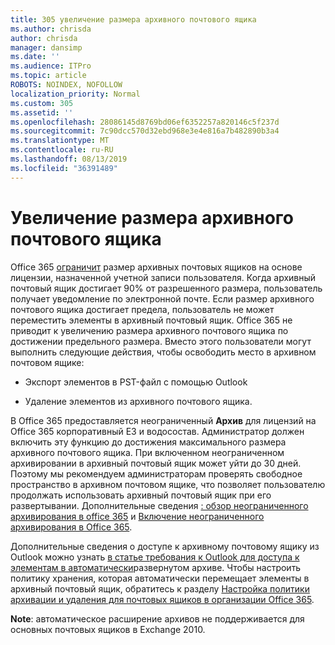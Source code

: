 ```yaml
---
title: 305 увеличение размера архивного почтового ящика
ms.author: chrisda
author: chrisda
manager: dansimp
ms.date: ''
ms.audience: ITPro
ms.topic: article
ROBOTS: NOINDEX, NOFOLLOW
localization_priority: Normal
ms.custom: 305
ms.assetid: ''
ms.openlocfilehash: 28086145d8769bd06ef6352257a820146c5f237d
ms.sourcegitcommit: 7c90dcc570d32ebd968e3e4e816a7b482890b3a4
ms.translationtype: MT
ms.contentlocale: ru-RU
ms.lasthandoff: 08/13/2019
ms.locfileid: "36391489"
---
```

# <a name="increase-the-archive-mailbox-size"></a>Увеличение размера архивного почтового ящика

Office 365 [ограничит](https://docs.microsoft.com/office365/servicedescriptions/exchange-online-service-description/exchange-online-limits#mailbox-storage-limits) размер архивных почтовых ящиков на основе лицензии, назначенной учетной записи пользователя. Когда архивный почтовый ящик достигает 90% от разрешенного размера, пользователь получает уведомление по электронной почте. Если размер архивного почтового ящика достигает предела, пользователь не может переместить элементы в архивный почтовый ящик. Office 365 не приводит к увеличению размера архивного почтового ящика по достижении предельного размера. Вместо этого пользователи могут выполнить следующие действия, чтобы освободить место в архивном почтовом ящике:

- Экспорт элементов в PST-файл с помощью Outlook

- Удаление элементов из архивного почтового ящика.

В Office 365 предоставляется неограниченный **Архив** для лицензий на Office 365 корпоративный E3 и водосостав. Администратор должен включить эту функцию до достижения максимального размера архивного почтового ящика. При включенном неограниченном архивировании в архивный почтовый ящик может уйти до 30 дней. Поэтому мы рекомендуем администраторам проверять свободное пространство в архивном почтовом ящике, что позволяет пользователю продолжать использовать архивный почтовый ящик при его развертывании. Дополнительные сведения [: обзор неограниченного архивирования в office 365](https://docs.microsoft.com/office365/securitycompliance/unlimited-archiving) и [Включение неограниченного архивирования в Office 365](https://docs.microsoft.com/office365/securitycompliance/enable-unlimited-archiving).

Дополнительные сведения о доступе к архивному почтовому ящику из Outlook можно узнать [в статье требования к Outlook для доступа к элементам в автоматически](https://docs.microsoft.com/office365/securitycompliance/unlimited-archiving#outlook-requirements-for-accessing-items-in-an-auto-expanded-archive)развернутом архиве. Чтобы настроить политику хранения, которая автоматически перемещает элементы в архивный почтовый ящик, обратитесь к разделу [Настройка политики архивации и удаления для почтовых ящиков в организации Office 365](https://docs.microsoft.com/office365/securitycompliance/set-up-an-archive-and-deletion-policy-for-mailboxes).

**Note**: автоматическое расширение архивов не поддерживается для основных почтовых ящиков в Exchange 2010.
